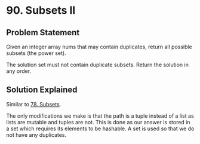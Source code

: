 # 90. Subsets II

## Problem Statement

Given an integer array nums that may contain duplicates, return all possible subsets (the power set).

The solution set must not contain duplicate subsets. Return the solution in any order.

## Solution Explained

Similar to [78. Subsets](../78.%20Subsets).

The only modifications we make is that the path is a tuple instead of a list as lists are mutable and tuples are not. This is done as our answer is stored in a set which requires its elements to be hashable. A set is used so that we do not have any duplicates.
